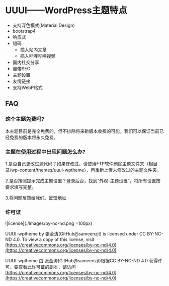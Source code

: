 # UUUI——WordPress主题特点
 - 支持深色模式(Material Design)
 - bootstrap4
 - 响应式
 - 短码
   - 插入站内文章
   - 插入哔哩哔哩视频
 - 国内社交分享
 - 自带SEO
 - 主题设置
 - 友情链接
 - 支持WebP格式

## FAQ

### 这个主题免费吗?

本主题目前是完全免费的，但不排除将来新版本收费的可能。我们可以保证当前已经免费的版本将永久免费。

### 主题在使用过程中出现问题怎么办? 

1.是否自己更改过源代码？如果修改过，请使用FTP软件删除主题文件夹（根目录/wp-content/themes/uuui-wptheme），再重新上传未修改过的主题文件夹。

2.是否按照提示完成主题设置？登录后台，找到“外观-主题设置”，将所有设置按要求填写完整。

3.将问题反馈给我们。[反馈地址](https://github.com/sameenzjt/uuui-wptheme/issues/new)

### 许可证

![license](./images/by-nc-nd.png =100px)

UUUI-wptheme by 张金涛(GitHub@sameenzjt) is licensed under CC BY-NC-ND 4.0. To view a copy of this license, visit [https://creativecommons.org/licenses/by-nc-nd/4.0](https://creativecommons.org/licenses/by-nc-nd/4.0)

UUUI-wptheme 由 张金涛(GitHub@sameenzjt)根据CC BY-NC-ND 4.0 获得许可。要查看此许可证的副本，请访问[https://creativecommons.org/licenses/by-nc-nd/4.0](https://creativecommons.org/licenses/by-nc-nd/4.0)
